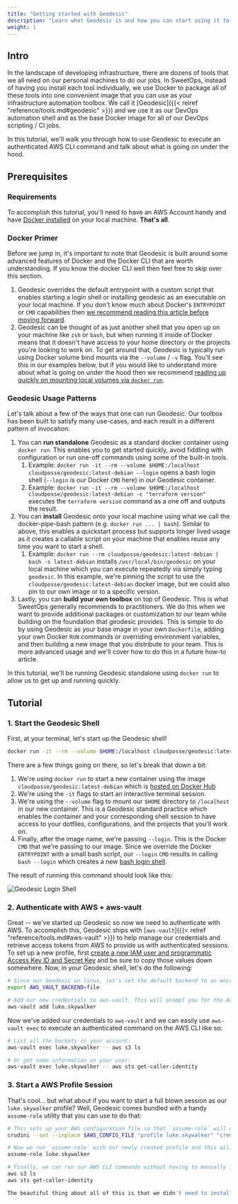 ```yaml
---
title: "Getting started with Geodesic"
description: "Learn what Geodesic is and how you can start using it to simplify your local infrastructure development."
weight: 1
---
```


## Intro

In the landscape of developing infrastructure, there are dozens of tools that we all need on our personal machines to do our jobs. In SweetOps, instead of having you install each tool individually, we use Docker to package all of these tools into one convenient image that you can use as your infrastructure automation toolbox. We call it [Geodesic]({{< relref "reference/tools.md#geodesic" >}}) and we use it as our DevOps automation shell and as the base Docker image for all of our DevOps scripting / CI jobs.

In this tutorial, we'll walk you through how to use Geodesic to execute an authenticated AWS CLI command and talk about what is going on under the hood.

## Prerequisites

### Requirements

To accomplish this tutorial, you'll need to have an AWS Account handy and have [Docker installed](https://docs.docker.com/get-docker/) on your local machine. **That's all**.

### Docker Primer

Before we jump in, it's important to note that Geodesic is built around some advanced features of Docker and the Docker CLI that are worth understanding. If you know the docker CLI well then feel free to skip over this section.

1. Geodesic overrides the default entrypoint with a custom script that enables starting a login shell or installing geodesic as an executable on your local machine. If you don't know much about Docker's `ENTRYPOINT` or `CMD` capabilities then [we recommend reading this article before moving forward](https://phoenixnap.com/kb/docker-cmd-vs-entrypoint).
1. Geodesic can be thought of as just another shell that you open up on your machine like `zsh` or `bash`, but when running it inside of Docker means that it doesn't have access to your home directory or the projects you're looking to work on. To get around that, Geodesic is typically run using Docker volume bind mounts via the `--volume` / `-v` flag. You'll see this in our examples below, but if you would like to understand more about what is going on under the hood then we recommend [reading up quickly on mounting local volumes via `docker run`](https://docs.docker.com/engine/reference/commandline/run/#mount-volume--v---read-only).

### Geodesic Usage Patterns

Let's talk about a few of the ways that one can run Geodesic. Our toolbox has been built to satisfy many use-cases, and each result in a different pattern of invocation:

1. You can **run standalone** Geodesic as a standard docker container using `docker run`. This enables you to get started quickly, avoid fiddling with configuration or run one-off commands using some of the built-in tools.
   1. Example: `docker run -it --rm --volume $HOME:/localhost cloudposse/geodesic:latest-debian --login` opens a bash login shell (`--login` is our Docker `CMD` here) in our Geodesic container.
   1. Example: `docker run -it --rm --volume $HOME:/localhost cloudposse/geodesic:latest-debian -c "terraform version"` executes the `terraform version` command as a one off and outputs the result.
1. You can **install** Geodesic onto your local machine using what we call the docker-pipe-bash pattern (e.g. `docker run ... | bash`). Similar to above, this enables a quickstart process but supports longer lived usage as it creates a callable script on your machine that enables reuse any time you want to start a shell.
   1. Example: `docker run --rm cloudposse/geodesic:latest-debian | bash -s latest-debian` installs `/usr/local/bin/geodesic` on your local machine which you can execute repeatedly via simply typing `geodesic`. In this example, we're pinning the script to use the `cloudposse/geodesic:latest-debian` docker image, but we could also pin to our own image or to a specific version.
1. Lastly, you can **build your own toolbox** on top of Geodesic. This is what SweetOps generally recommends to practitioners. We do this when we want to provide additional packages or customization to our team while building on the foundation that geodesic provides. This is simple to do by using Geodesic as your base image in your own `Dockerfile`, adding your own Docker `RUN` commands or overriding environment variables, and then building a new image that you distribute to your team. This is more advanced usage and we'll cover how to do this in a future how-to article.

In this tutorial, we'll be running Geodesic standalone using `docker run` to allow us to get up and running quickly.

## Tutorial

### 1. Start the Geodesic Shell

First, at your terminal, let's start up the Geodesic shell!

```bash
docker run -it --rm --volume $HOME:/localhost cloudposse/geodesic:latest-debian --login
```

There are a few things going on there, so let's break that down a bit:

1. We're using `docker run` to start a new container using the image `cloudposse/geodesic:latest-debian` which is [hosted on Docker Hub](https://hub.docker.com/r/cloudposse/geodesic)
1. We're using the `-it` flags to start an interactive terminal session.
1. We're using the `--volume` flag to mount our `$HOME` directory to `/localhost` in our new container. This is a Geodesic standard practice which enables the container and your corresponding shell session to have access to your dotfiles, configurations, and the projects that you'll work on.
1. Finally, after the image name, we're passing `--login`. This is the Docker `CMD` that we're passing to our image. Since we override the Docker `ENTRYPOINT` with a small bash script, our `--login` `CMD` results in calling `bash --login` which creates a new [bash login shell](https://www.gnu.org/software/bash/manual/html_node/Bash-Startup-Files.html).

The result of running this command should look like this:

![Geodesic Login Shell](/assets/geodesic-login-shell.png)

### 2. Authenticate with AWS + aws-vault

Great -- we've started up Geodesic so now we need to authenticate with AWS. To accomplish this, Geodesic ships with [`aws-vault`]({{< relref "reference/tools.md#aws-vault" >}}) to help manage our credentials and retrieve access tokens from AWS to provide us with authenticated sessions. To set up a new profile, first [create a new IAM user and programmatic Access Key ID and Secret Key](https://docs.aws.amazon.com/IAM/latest/UserGuide/id_users_create.html#id_users_create_console) and be sure to copy those values down somewhere. Now, in your Geodesic shell, let's do the following:

```bash
# Since our Geodesic on linux, let's set the default backend to an encrypted file instead of our keyring
export AWS_VAULT_BACKEND=file

# Add our new credentials to aws-vault. This will prompt you for the Access Key ID and Secret Key that you copied down earlier, which you should input.
aws-vault add luke.skywalker
```

Now we've added our credentials to `aws-vault` and we can easily use `aws-vault exec` to execute an authenticated command on the AWS CLI like so:

```bash
# List all the buckets in your account:
aws-vault exec luke.skywalker -- aws s3 ls

# Or get some information on your user:
aws-vault exec luke.skywalker -- aws sts get-caller-identity
```

### 3. Start a AWS Profile Session

That's cool... but what about if you want to start a full blown session as our `luke.skywalker` profile? Well, Geodesic comes bundled with a handy `assume-role` utility that you can use to do that:

```bash
# This sets up your AWS configuration file so that `assume-role` will work properly. This is a one time setup process for new aws-vault enabled profiles.
crudini --set --inplace $AWS_CONFIG_FILE "profile luke.skywalker" "credential_process" "aws-vault exec luke.skywalker --json"

# Now we run `assume-role` with our newly created profile and this will start a new shell session which is authenticated as that profile for us.
assume-role luke.skywalker

# Finally, we can run our AWS CLI commands without having to manually invoke `aws-vault exec` each time
aws s3 ls
aws sts get-caller-identity

The beautiful thing about all of this is that we didn't need to install anything except Docker on our local machine to make this happen. Both the AWS CLI and `aws-vault` tools involve specific installation instructions to get up and running, but by using Geodesic we're able to quickly skip over all of that and use a container that includes them out of the box alongside dozens of other tools as well. That is why we call it our toolbox as it enables consistent usage of CLI tools across your entire organization!
